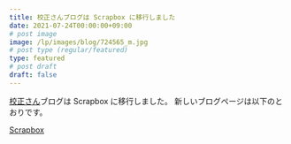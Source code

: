 ```yaml
---
title: 校正さんブログは Scrapbox に移行しました
date: 2021-07-24T00:00:00+09:00
# post image
image: /lp/images/blog/724565_m.jpg
# post type (regular/featured)
type: featured
# post draft
draft: false
---
```


[校正さん](https://kohsei-san.b-hood.site/)ブログは Scrapbox に移行しました。
新しいブログページは以下のとおりです。

[Scrapbox](https://scrapbox.io/hata6502/)
